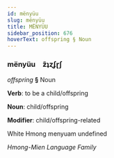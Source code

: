 ```yaml
---
id: mënyüu
slug: mënyüu
title: MËNYÜU
sidebar_position: 676
hoverText: offspring § Noun
---
```


### mënyüu&emsp;<span kind="abugida">ƶ̃ʇɀʄɽʃ</span>

*offspring* **§** Noun

**Verb**: to be a child/offspring

**Noun**: child/offspring

**Modifier**: child/offspring-related

White Hmong menyuam undefined

*Hmong-Mien Language Family*